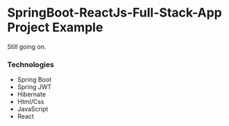 # SpringBoot-ReactJs-Full-Stack-App Project Example
Still going on.

### Technologies
* Spring Boot
* Spring JWT
* Hibernate
* Html/Css
* JavaScript
* React
  

###
